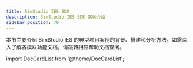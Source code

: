 ```yaml
---
title: SimStudio IES SDK
description: SimStudio IES SDK 案例介绍
sidebar_position: 70
---
```


本节主要介绍 SimStudio IES 的典型项目案例的背景、搭建和分析方法。如需深入了解各模块功能文档，请跳转相应帮助文档查阅。



import DocCardList from '@theme/DocCardList';

<DocCardList />